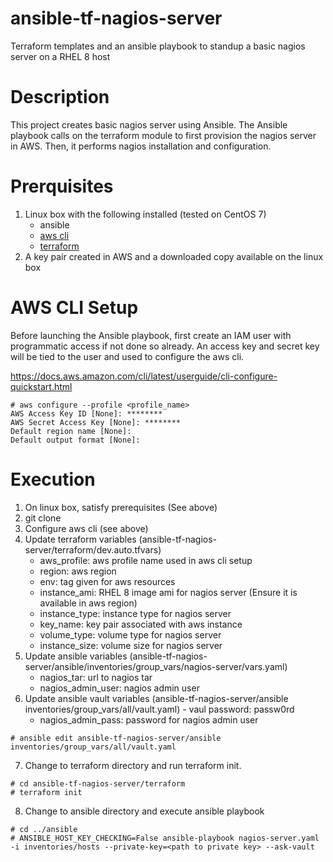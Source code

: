 # ansible-tf-nagios-server
Terraform templates and an ansible playbook to standup a basic nagios server on a RHEL 8 host

# Description

This project creates basic nagios server using Ansible. The Ansible playbook calls on the terraform module to first provision the nagios server in AWS. Then, it performs nagios installation and configuration.

# Prerquisites

1. Linux box with the following installed (tested on CentOS 7)
   - ansible
   - [aws cli](https://docs.aws.amazon.com/cli/latest/userguide/install-cliv2-linux.html)
   - [terraform](https://learn.hashicorp.com/tutorials/terraform/install-cli)
2. A key pair created in AWS and a downloaded copy available on the linux box

# AWS CLI Setup

Before launching the Ansible playbook, first create an IAM user with programmatic access if not done so already. An access key and secret key will be tied to the user and used to configure the aws cli.

https://docs.aws.amazon.com/cli/latest/userguide/cli-configure-quickstart.html

```
# aws configure --profile <profile_name>
AWS Access Key ID [None]: ********
AWS Secret Access Key [None]: ********
Default region name [None]:
Default output format [None]:
```

# Execution

1. On linux box, satisfy prerequisites (See above)
2. git clone
3. Configure aws cli (see above)
4. Update terraform variables (ansible-tf-nagios-server/terraform/dev.auto.tfvars)
     - aws_profile: aws profile name used in aws cli setup
     - region: aws region
     - env: tag given for aws resources
     - instance_ami: RHEL 8 image ami for nagios server (Ensure it is available in aws region)
     - instance_type: instance type for nagios server
     - key_name: key pair associated with aws instance
     - volume_type: volume type for nagios server
     - instance_size: volume size for nagios server
5. Update ansible variables (ansible-tf-nagios-server/ansible/inventories/group_vars/nagios-server/vars.yaml)
     - nagios_tar: url to nagios tar
     - nagios_admin_user: nagios admin user
6. Update ansible vault variables (ansible-tf-nagios-server/ansible inventories/group_vars/all/vault.yaml) - vaul password: passw0rd
     - nagios_admin_pass: password for nagios admin user
```
# ansible edit ansible-tf-nagios-server/ansible inventories/group_vars/all/vault.yaml
```
7. Change to terraform directory and run terraform init.
```
# cd ansible-tf-nagios-server/terraform
# terraform init
```
8. Change to ansible directory and execute ansible playbook
```
# cd ../ansible
# ANSIBLE_HOST_KEY_CHECKING=False ansible-playbook nagios-server.yaml -i inventories/hosts --private-key=<path to private key> --ask-vault
```